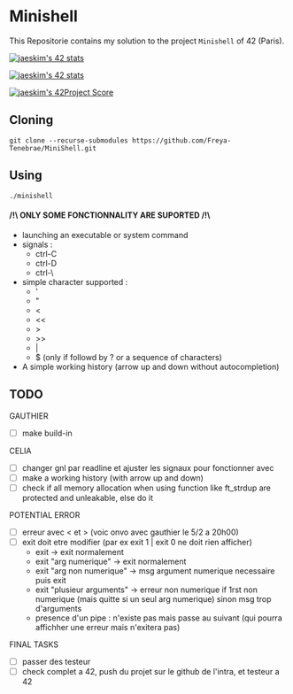 # Minishell

This Repositorie contains my solution to the project `Minishell` of 42 (Paris).

[![jaeskim's 42 stats](https://badge42.herokuapp.com/api/stats/cmaginot?cursus=42cursus&privacyName=true)](https://github.com/JaeSeoKim/badge42)

[![jaeskim's 42 stats](https://badge42.herokuapp.com/api/stats/gadeneux?cursus=42cursus&privacyName=true)](https://github.com/JaeSeoKim/badge42)

[![jaeskim's 42Project Score](https://badge42.herokuapp.com/api/project/cmaginot/minishell)](https://github.com/JaeSeoKim/badge42)

## Cloning

```shell
git clone --recurse-submodules https://github.com/Freya-Tenebrae/MiniShell.git
```

## Using

```shell
./minishell
```

#### /!\\ ONLY SOME FONCTIONNALITY ARE SUPORTED /!\\
 - launching an executable or system command
 - signals : 
 	- ctrl-C 
 	- ctrl-D 
 	- ctrl-\\
 - simple character supported : 
 	- '
 	- "
 	- <
 	- <<
 	- \>
 	- \>\>
 	- |
 	- $ (only if followd by ? or a sequence of characters)
 - A simple working history (arrow up and down without autocompletion)

## TODO

GAUTHIER
- [ ] make build-in

CELIA
- [ ] changer gnl par readline et ajuster les signaux pour fonctionner avec
- [ ] make a working history (with arrow up and down)
- [ ] check if all memory allocation when using function like ft_strdup are protected and unleakable, else do it

POTENTIAL ERROR
- [ ] erreur avec < et > (voic onvo avec gauthier le 5/2 a 20h00)
- [ ] exit doit etre modifier (par ex exit 1 | exit 0 ne doit rien afficher)
	- exit -> exit normalement
	- exit "arg numerique" -> exit normalement
	- exit "arg non numerique"  -> msg argument numerique necessaire puis exit
	- exit "plusieur arguments" -> erreur non numerique if 1rst non numerique (mais quitte si un seul arg numerique) sinon msg trop d'arguments
	- presence d'un pipe : n'existe pas mais passe au suivant (qui pourra affichher une erreur mais n'exitera pas)

FINAL TASKS
- [ ] passer des testeur
- [ ] check complet a 42, push du projet sur le github de l'intra, et testeur a 42